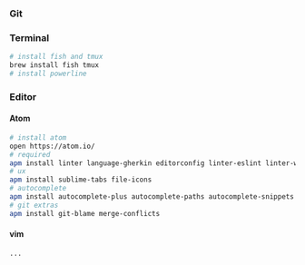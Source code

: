 
### Git


### Terminal

```sh
# install fish and tmux
brew install fish tmux
# install powerline

```


### Editor

#### Atom

```sh
# install atom
open https://atom.io/
# required
apm install linter language-gherkin editorconfig linter-eslint linter-west docblockr
# ux
apm install sublime-tabs file-icons
# autocomplete
apm install autocomplete-plus autocomplete-paths autocomplete-snippets
# git extras
apm install git-blame merge-conflicts
```

#### vim

```sh
...
```
